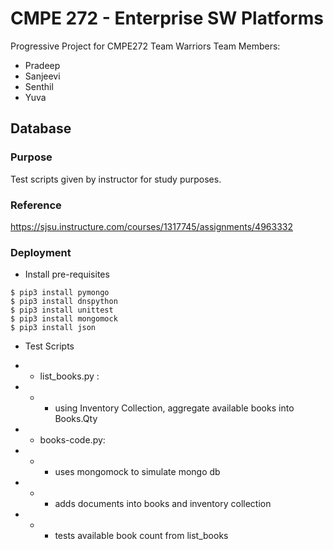 # CMPE 272 - Enterprise SW Platforms
Progressive Project for CMPE272 
Team Warriors 
Team Members:
* Pradeep 
* Sanjeevi
* Senthil
* Yuva

## Database 
### Purpose 
Test scripts given by instructor for study purposes.


### Reference
https://sjsu.instructure.com/courses/1317745/assignments/4963332 


### Deployment
* Install pre-requisites

```
$ pip3 install pymongo
$ pip3 install dnspython
$ pip3 install unittest
$ pip3 install mongomock
$ pip3 install json

```

* Test Scripts 

* * list_books.py : 
* * * using Inventory Collection, aggregate available books into Books.Qty
* * books-code.py: 
* * * uses mongomock to simulate mongo db
* * * adds documents into books and inventory collection
* * * tests available book count from list_books



